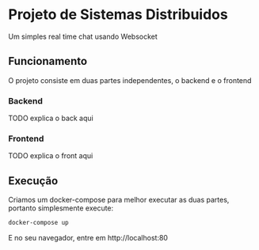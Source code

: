 # Projeto de Sistemas Distribuidos

Um simples real time chat usando Websocket


## Funcionamento

O projeto consiste em duas partes independentes, o backend e o frontend

### Backend

TODO explica o back aqui

### Frontend

TODO explica o front aqui


## Execução

Criamos um docker-compose para melhor executar as duas partes, portanto simplesmente execute:

```bash
docker-compose up
```

E no seu navegador, entre em http://localhost:80